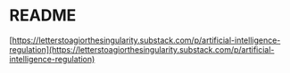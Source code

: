 # README
[https://letterstoagiorthesingularity.substack.com/p/artificial-intelligence-regulation](https://letterstoagiorthesingularity.substack.com/p/artificial-intelligence-regulation)
